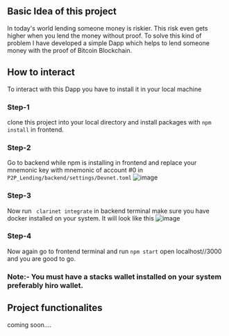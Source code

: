 ## Basic Idea of this project
In today's world lending someone money is riskier. This risk even gets higher when you lend the money without proof. To solve this kind of problem I have developed a simple Dapp which helps to lend someone money with the proof of Bitcoin Blockchain.

## How to interact
To interact with this Dapp you have to install it in your local machine 

### Step-1

clone this project into your local directory and install packages with 
``` npm install ```
in frontend.

### Step-2 
Go to backend while npm is installing in frontend and replace your mnemonic key with mnemonic of account #0 in ```P2P_Lending/backend/settings/Devnet.toml``` 
![image](https://user-images.githubusercontent.com/91150257/208524489-a25b8119-6d46-44d9-b2fb-336a7b3ab8b1.png)

### Step-3 
Now run ``` clarinet integrate``` in backend terminal make sure you have docker installed on your system. It will look like this
![image](https://user-images.githubusercontent.com/91150257/208524774-cdd979c6-4893-4635-a9b0-f5d64c4d3976.png)

### Step-4 

Now again go to frontend terminal and run ```npm start```
open localhost//3000 and you are good to go.


### Note:- You must have a stacks wallet installed on your system preferably hiro wallet.

## Project functionalites

coming soon....
